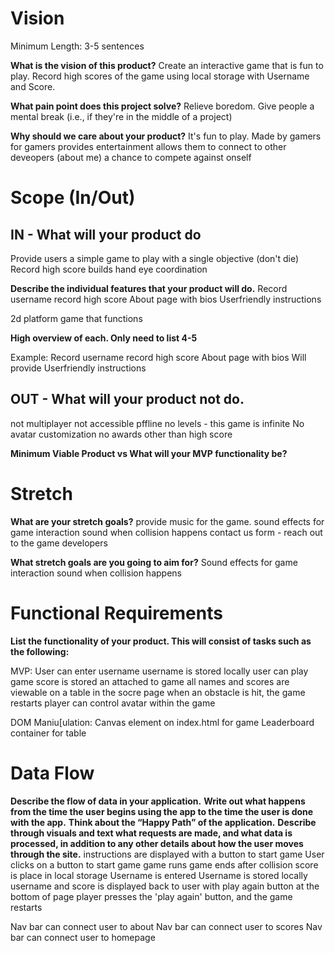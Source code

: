 # Vision

Minimum Length: 3-5 sentences

**What is the vision of this product?**
Create an interactive game that is fun to play. Record high  scores of the game using local storage with Username and Score.

**What pain point does this project solve?**
Relieve boredom. Give people a mental break (i.e., if they're in the middle of a project)

**Why should we care about your product?**
It's fun to play.
Made by gamers for gamers
provides entertainment
allows them to connect to other deveopers (about me)
a chance to compete against onself


# Scope (In/Out)

## IN - What will your product do
Provide users a simple game to play with a single objective (don't die)
Record high score
builds hand eye coordination

**Describe the individual features that your product will do.**
Record username
record high score
About page with bios
Userfriendly instructions

2d platform game that functions

**High overview of each. Only need to list 4-5**

Example:
Record username
record high score
About page with bios
 Will provide Userfriendly instructions


## OUT - What will your product not do.
not multiplayer
not accessible pffline
no levels - this game is infinite
No avatar customization
no awards other than high score



**Minimum Viable Product vs What will your MVP functionality be?**


# Stretch
**What are your stretch goals?**
provide music for the game.
sound effects for game interaction
sound when collision happens
contact us form - reach out to the game developers

**What stretch goals are you going to aim for?**
Sound effects for game interaction
sound when collision happens

# Functional Requirements
**List the functionality of your product. This will consist of tasks such as the following:**

MVP:
User can enter username
username is stored locally
user can play game
score is stored an attached to game
all names and scores are viewable on a table in the socre page
when an obstacle is hit, the game restarts
player can control avatar within the game

DOM Maniu[ulation:
Canvas element on index.html for game
Leaderboard container for table

# Data Flow

**Describe the flow of data in your application.**
**Write out what happens from the time the user begins using the app to the time the user is done with the app.** 
**Think about the “Happy Path” of the application.**
**Describe through visuals and text what requests are made, and what data is processed, in addition to any other details about how the user moves through the site.**
instructions are displayed with a button to start game
User clicks on a button to start game
game runs
game ends after collision
score is place in local storage
Username is entered
Username is stored locally
username and score is displayed back to user with play again button at the bottom of page
player presses the 'play again' button, and the game restarts

Nav bar can connect user to about
Nav bar can connect user to scores
Nav bar can connect user to homepage